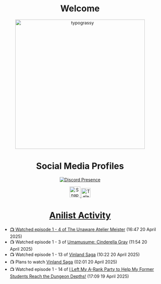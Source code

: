 <div align="center">

# Welcome
<a href="https://github.com/kawarimidoll/typograssy">
    <img alt="typograssy" src="https://typograssy.deno.dev/api?text=%E3%82%88%E3%81%86%E3%81%93%E3%81%9D%E3%81%BF%E3%81%AA%E3%81%95%E3%82%93%20-%20Sheby--&&l0=none&l1=82d9d0&l2=027353&l3=038c4c&l4=01402e&bg=none&frame=none&speed=100&comment=" width="421.99">
</a>

</div>

<div align="center">

# Social Media Profiles

[![Discord Presence](https://lanyard.cnrad.dev/api/612532963938271232)](https://discord.com/users/612532963938271232)


<a href="https://www.snapchat.com/add/a.sheby" title="Snapchat Profile">
    <img src="https://www.freepnglogos.com/uploads/snapchat-logo-png-0.png" width="35" alt="Snapchat Logo" />


<a href="https://t.me/ASheby" title="Telegram Profile">
    <img src="https://www.freepnglogos.com/uploads/telegram-logo-png-0.png" width="30" alt="Telegram Logo" />


</div>

<div align="center">

# Anilist Activity

</div>

<!-- ANILIST_ACTIVITY:start -->

-   📺 Watched episode 1 - 4 of [The Unaware Atelier Meister](https://anilist.co/anime/183133) (16:47 20 April 2025)
-   📺 Watched episode 1 - 3 of [Umamusume: Cinderella Gray](https://anilist.co/anime/180516) (11:54 20 April 2025)
-   📺 Watched episode 1 - 13 of [Vinland Saga](https://anilist.co/anime/101348) (10:22 20 April 2025)
-   📺 Plans to watch [Vinland Saga](https://anilist.co/anime/101348) (02:01 20 April 2025)
-   📺 Watched episode 1 - 14 of [I Left My A-Rank Party to Help My Former Students Reach the Dungeon Depths!](https://anilist.co/anime/180812) (17:09 19 April 2025)

<!-- ANILIST_ACTIVITY:end -->
